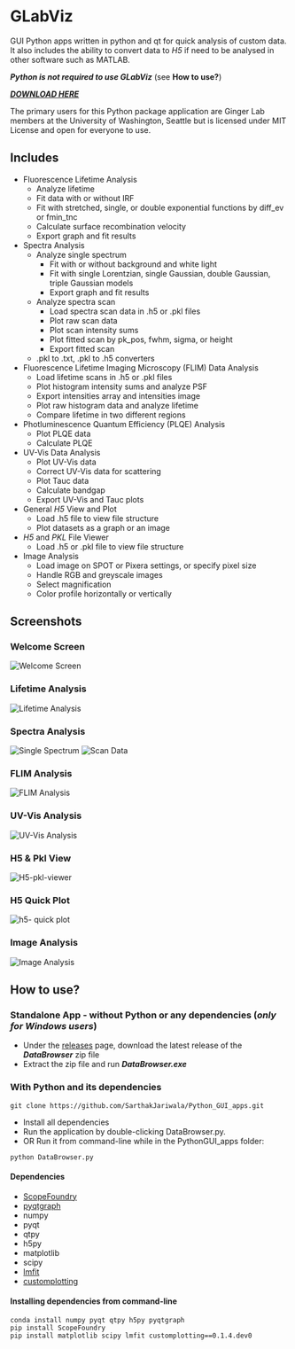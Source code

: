 # GLabViz
GUI Python apps written in python and qt for quick analysis of custom data. It also includes the ability to convert data to *H5* if need to be analysed in other software such as MATLAB.

_**Python is not required to use GLabViz**_ (see **How to use?**)

[_**DOWNLOAD HERE**_](https://github.com/SarthakJariwala/Python_GUI_apps/releases)

The primary users for this Python package application are Ginger Lab members at the University of Washington, Seattle but is licensed under MIT License and open for everyone to use.

## Includes
* Fluorescence Lifetime Analysis
    * Analyze lifetime
    * Fit data with or without IRF
    * Fit with stretched, single, or double exponential functions by diff_ev or fmin_tnc
    * Calculate surface recombination velocity
    * Export graph and fit results
* Spectra Analysis
    * Analyze single spectrum
        * Fit with or without background and white light
        * Fit with single Lorentzian, single Gaussian, double Gaussian, triple Gaussian models
        * Export graph and fit results
    * Analyze spectra scan
        * Load spectra scan data in .h5 or .pkl files
        * Plot raw scan data
        * Plot scan intensity sums
        * Plot fitted scan by pk_pos, fwhm, sigma, or height
        * Export fitted scan
    * .pkl to .txt, .pkl to .h5 converters
* Fluorescence Lifetime Imaging Microscopy (FLIM) Data Analysis
    * Load lifetime scans in .h5 or .pkl files
    * Plot histogram intensity sums and analyze PSF
    * Export intensities array and intensities image
    * Plot raw histogram data and analyze lifetime
    * Compare lifetime in two different regions
* Photluminescence Quantum Efficiency (PLQE) Analysis
    * Plot PLQE data
    * Calculate PLQE
* UV-Vis Data Analysis
    * Plot UV-Vis data
    * Correct UV-Vis data for scattering
    * Plot Tauc data
    * Calculate bandgap
    * Export UV-Vis and Tauc plots
* General *H5* View and Plot
    * Load .h5 file to view file structure
    * Plot datasets as a graph or an image
* *H5* and *PKL* File Viewer
    * Load .h5 or .pkl file to view file structure
* Image Analysis
    * Load image on SPOT or Pixera settings, or specify pixel size
    * Handle RGB and greyscale images 
    * Select magnification
    * Color profile horizontally or vertically

## Screenshots
### Welcome Screen
![Welcome Screen](https://github.com/SarthakJariwala/Python_GUI_apps/blob/master/Screenshots/GLabViz_interface_1.png)
### Lifetime Analysis
![Lifetime Analysis](https://github.com/SarthakJariwala/Python_GUI_apps/blob/master/Screenshots/GLabViz_Lifetime_analysis_2.png)
### Spectra Analysis
![Single Spectrum](https://github.com/SarthakJariwala/Python_GUI_apps/blob/master/Screenshots/GLabViz_Spectrum_analysis_1.png)
![Scan Data](https://github.com/SarthakJariwala/Python_GUI_apps/blob/master/Screenshots/GLabViz_Spectrum_analysis_2.png)
### FLIM Analysis
![FLIM Analysis](https://github.com/SarthakJariwala/Python_GUI_apps/blob/master/Screenshots/GLabViz_FLIM_analysis_2.png)
### UV-Vis Analysis
![UV-Vis Analysis](https://github.com/SarthakJariwala/Python_GUI_apps/blob/master/Screenshots/GLabViz_UVvis_analysis_1.PNG)
### H5 & Pkl View
![H5-pkl-viewer](https://github.com/SarthakJariwala/Python_GUI_apps/blob/master/Screenshots/GLabViz_h5_ViewPlot_analysis_1.PNG)
### H5 Quick Plot
![h5- quick plot](https://github.com/SarthakJariwala/Python_GUI_apps/blob/master/Screenshots/GLabViz_h5_ViewPlot_analysis_2.PNG)
### Image Analysis
![Image Analysis](https://github.com/SarthakJariwala/Python_GUI_apps/blob/master/Screenshots/GLabViz_Image_analysis_1.png)

## How to use?
### Standalone App - without Python or any dependencies (_only for Windows users_)
* Under the [releases](https://github.com/SarthakJariwala/Python_GUI_apps/releases) page, download the latest release of the _**DataBrowser**_ zip file
* Extract the zip file and run _**DataBrowser.exe**_
### With Python and its dependencies
```
git clone https://github.com/SarthakJariwala/Python_GUI_apps.git
```
* Install all dependencies
* Run the application by double-clicking DataBrowser.py.
* OR Run it from command-line while in the PythonGUI_apps folder:
```
python DataBrowser.py
```

#### Dependencies
* [ScopeFoundry](https://github.com/ScopeFoundry/ScopeFoundry)
* [pyqtgraph](http://www.pyqtgraph.org/) 
* numpy
* pyqt
* qtpy
* h5py
* matplotlib
* scipy
* [lmfit](https://lmfit.github.io/lmfit-py/)
* [customplotting](https://github.com/SarthakJariwala/Custom-Plotting)

#### Installing dependencies from command-line
```
conda install numpy pyqt qtpy h5py pyqtgraph
pip install ScopeFoundry
pip install matplotlib scipy lmfit customplotting==0.1.4.dev0
```
